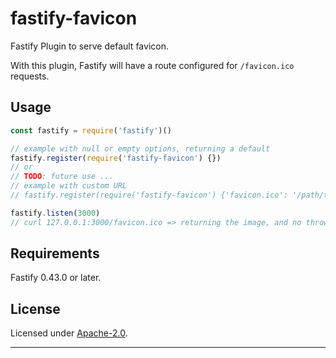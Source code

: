 # fastify-favicon
Fastify Plugin to serve default favicon.

With this plugin, Fastify will have a route configured for `/favicon.ico` requests.


## Usage

```js
const fastify = require('fastify')()

// example with null or empty options, returning a default
fastify.register(require('fastify-favicon') {})
// or
// TODO: future use ...
// example with custom URL
// fastify.register(require('fastify-favicon') {'favicon.ico': '/path/to/favicon.ico'})

fastify.listen(3000)
// curl 127.0.0.1:3000/favicon.ico => returning the image, and no thrown error
```

## Requirements

Fastify 0.43.0 or later.


## License

Licensed under [Apache-2.0](./LICENSE).

----
